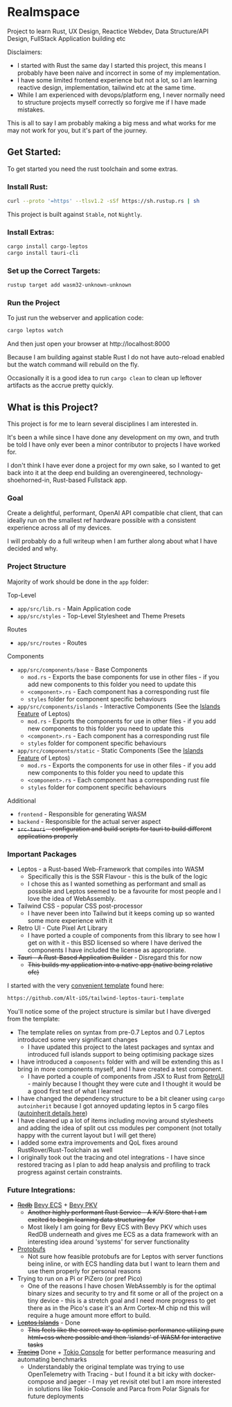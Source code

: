 # Realmspace
Project to learn Rust, UX Design, Reactice Webdev, Data Structure/API Design, FullStack Application building etc

Disclaimers:
* I started with Rust the same day I started this project, this means I probably have been naive and incorrect in some of my implementation.
* I have some limited frontend experience but not a lot, so I am learning reactive design, implementation, tailwind etc at the same time.
* While I am experienced with devops/platform eng, I never normally need to structure projects myself correctly so forgive me if I have made mistakes.

This is all to say I am probably making a big mess and what works for me may not work for you, but it's part of the journey.

## Get Started:
To get started you need the rust toolchain and some extras.

### Install Rust:

```bash
curl --proto '=https' --tlsv1.2 -sSf https://sh.rustup.rs | sh
```
This project is built against `Stable`, not `Nightly`.

### Install Extras:
```bash
cargo install cargo-leptos
cargo install tauri-cli
```

### Set up the Correct Targets:
```bash
rustup target add wasm32-unknown-unknown
```

### Run the Project
To just run the webserver and application code:
```bash
cargo leptos watch
```
And then just open your browser at http://localhost:8000

Because I am building against stable Rust I do not have auto-reload enabled but the watch command will rebuild on the fly.

Occasionally it is a good idea to run `cargo clean` to clean up leftover artifacts as the accrue pretty quickly.

## What is this Project?

This project is for me to learn several disciplines I am interested in. 

It's been a while since I have done any development on my own, and truth be told I have only ever been a minor contributor to projects I have worked for. 

I don't think I have ever done a project for my own sake, so I wanted to get back into it at the deep end building an overengineered, technology-shoehorned-in, Rust-based Fullstack app.

### Goal

Create a delightful, performant, OpenAI API compatible chat client, that can ideally run on the smallest ref hardware possible with a consistent experience across all of my devices.

I will probably do a full writeup when I am further along about what I have decided and why.

### Project Structure

Majority of work should be done in the `app` folder:

Top-Level

* `app/src/lib.rs` - Main Application code
* `app/src/styles` - Top-Level Stylesheet and Theme Presets

Routes

* `app/src/routes` - Routes

Components

* `app/src/components/base` - Base Components
  * `mod.rs` - Exports the base components for use in other files - if you add new components to this folder you need to update this
  * `<component>.rs` - Each component has a corresponding rust file
  * `styles` folder for component specific behaviours
* `app/src/components/islands` - Interactive Components (See the [Islands Feature](https://book.leptos.dev/islands.html) of Leptos)
  * `mod.rs` - Exports the components for use in other files - if you add new components to this folder you need to update this
  * `<component>.rs` - Each component has a corresponding rust file
  * `styles` folder for component specific behaviours
* `app/src/components/static` - Static Components (See the [Islands Feature](https://book.leptos.dev/islands.html) of Leptos)
  * `mod.rs` - Exports the components for use in other files - if you add new components to this folder you need to update this
  * `<component>.rs` - Each component has a corresponding rust file
  * `styles` folder for component specific behaviours

Additional
* `frontend` - Responsible for generating WASM
* `backend` - Responsible for the actual server aspect
* ~~`src-tauri` - configuration and build scripts for tauri to build different applications properly~~

### Important Packages

* Leptos - a Rust-based Web-Framework that compiles into WASM
  * Specifically this is the SSR Flavour - this is the bulk of the logic
  * I chose this as I wanted something as performant and small as possible and Leptos seemed to be a favourite for most people and I love the idea of WebAssembly.
* Tailwind CSS - popular CSS post-processor
  * I have never been into Tailwind but it keeps coming up so wanted some more experience with it
* Retro UI - Cute Pixel Art Library
  * I have ported a couple of components from this library to see how I get on with it - this BSD licensed so where I have derived the components I have included the license as appropriate.
* ~~Tauri - A Rust-Based Application Builder~~ - Disregard this for now
  * ~~This builds my application into a native app (native being relative ofc)~~

I started with the very [convenient template](https://github.com/Alt-iOS/tailwind-leptos-tauri-template) found here:
```bash
https://github.com/Alt-iOS/tailwind-leptos-tauri-template
```
You'll notice some of the project structure is similar but I have diverged from the template:

* The template relies on syntax from pre-0.7 Leptos and 0.7 Leptos introduced some very significant changes 
  * I have updated this project to the latest packages and syntax and introduced full islands support to being optimising package sizes
* I have introduced a `components` folder with and will be extending this as I bring in more components myself, and I have created a test component.
  * I have ported a couple of components from JSX to Rust from [RetroUI](https://www.retroui.io/components) - mainly because I thought they were cute and I thought it would be a good first test of what I learned
* I have changed the dependency structure to be a bit cleaner using `cargo autoinherit` because I got annoyed updating leptos in 5 cargo files ([autoinherit details here](https://github.com/mainmatter/cargo-autoinherit))
* I have cleaned up a lot of items including moving around stylesheets and adding the idea of split out css modules per component (not totally happy with the current layout but I will get there)
* I added some extra improvements and QoL fixes around RustRover/Rust-Toolchain as well
* I originally took out  the tracing and otel integrations - I have since restored tracing as I plan to add heap analysis and profiling to track progress against certain constraints.

### Future Integrations:
* ~~[Redb](https://github.com/cberner/redb)~~ [Bevy ECS]() + [Bevy PKV](https://github.com/johanhelsing/bevy_pkv)
  * ~~Another highly performant Rust Service - A K/V Store that I am excited to begin learning data structuring for~~
  * Most likely I am going for Bevy ECS with Bevy PKV which uses RedDB underneath and gives me ECS as a data framework with an interesting idea around 'systems' for server functionality
* [Protobufs](https://github.com/tokio-rs/prost)
  * Not sure how feasible protobufs are for Leptos with server functions being inline, or with ECS handling data but I want to learn them and use them properly for personal reasons
* Trying to run on a Pi or PiZero (or pref Pico) 
  * One of the reasons I have chosen WebAssembly is for the optimal binary sizes and security to try and fit some or all of the project on a tiny device - this is a stretch goal and I need more progress to get there as in the Pico's case it's an Arm Cortex-M chip nd this will require a huge amount more effort to build.
* ~~[Leptos Islands](https://book.leptos.dev/islands.html)~~ - Done
  * ~~This feels like the correct way to optimise performance utilizing pure html+css where possible and then 'islands' of WASM for interactive tasks~~
* ~~[Tracing](https://github.com/tokio-rs/tracing)~~ Done + [Tokio Console](https://github.com/tokio-rs/console) for better performance measuring and automating benchmarks
  * Understandably the original template was trying to use OpenTelemetry with Tracing - but I found it a bit icky with docker-compose and jaeger - I may yet revisit otel but I am more interested in solutions like Tokio-Console and Parca from Polar Signals for future deployments

